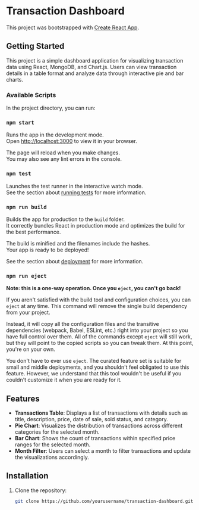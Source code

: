# Transaction Dashboard

This project was bootstrapped with [Create React App](https://github.com/facebook/create-react-app).

## Getting Started

This project is a simple dashboard application for visualizing transaction data using React, MongoDB, and Chart.js. Users can view transaction details in a table format and analyze data through interactive pie and bar charts.

### Available Scripts

In the project directory, you can run:

### `npm start`

Runs the app in the development mode.\
Open [http://localhost:3000](http://localhost:3000) to view it in your browser.

The page will reload when you make changes.\
You may also see any lint errors in the console.

### `npm test`

Launches the test runner in the interactive watch mode.\
See the section about [running tests](https://facebook.github.io/create-react-app/docs/running-tests) for more information.

### `npm run build`

Builds the app for production to the `build` folder.\
It correctly bundles React in production mode and optimizes the build for the best performance.

The build is minified and the filenames include the hashes.\
Your app is ready to be deployed!

See the section about [deployment](https://facebook.github.io/create-react-app/docs/deployment) for more information.

### `npm run eject`

**Note: this is a one-way operation. Once you `eject`, you can't go back!**

If you aren't satisfied with the build tool and configuration choices, you can `eject` at any time. This command will remove the single build dependency from your project.

Instead, it will copy all the configuration files and the transitive dependencies (webpack, Babel, ESLint, etc.) right into your project so you have full control over them. All of the commands except `eject` will still work, but they will point to the copied scripts so you can tweak them. At this point, you're on your own.

You don't have to ever use `eject`. The curated feature set is suitable for small and middle deployments, and you shouldn't feel obligated to use this feature. However, we understand that this tool wouldn't be useful if you couldn't customize it when you are ready for it.

## Features

- **Transactions Table**: Displays a list of transactions with details such as title, description, price, date of sale, sold status, and category.
- **Pie Chart**: Visualizes the distribution of transactions across different categories for the selected month.
- **Bar Chart**: Shows the count of transactions within specified price ranges for the selected month.
- **Month Filter**: Users can select a month to filter transactions and update the visualizations accordingly.

## Installation

1. Clone the repository:
   ```bash
   git clone https://github.com/yourusername/transaction-dashboard.git
